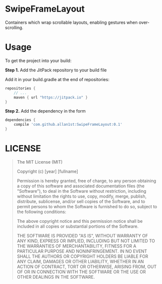 # SwipeFrameLayout

Containers which wrap scrollable layouts, enabling gestures when over-scrolling.

# Usage

To get the project into your build:

**Step 1.** Add the JitPack repository to your build file

Add it in your build.gradle at the end of repositories:

``` groovy
repositories {
 	// ...
	maven { url "https://jitpack.io" }
}
```

**Step 2.** Add the dependency in the form

``` groovy
dependencies {
	compile 'com.github.allan1st:SwipeFrameLayout:0.1'
}
```

# LICENSE

> The MIT License (MIT)
> 
> Copyright (c) [year] [fullname]
> 
> Permission is hereby granted, free of charge, to any person obtaining a copy
> of this software and associated documentation files (the "Software"), to deal
> in the Software without restriction, including without limitation the rights
> to use, copy, modify, merge, publish, distribute, sublicense, and/or sell
> copies of the Software, and to permit persons to whom the Software is
> furnished to do so, subject to the following conditions:
> 
> The above copyright notice and this permission notice shall be included in all
> copies or substantial portions of the Software.
> 
> THE SOFTWARE IS PROVIDED "AS IS", WITHOUT WARRANTY OF ANY KIND, EXPRESS OR
> IMPLIED, INCLUDING BUT NOT LIMITED TO THE WARRANTIES OF MERCHANTABILITY,
> FITNESS FOR A PARTICULAR PURPOSE AND NONINFRINGEMENT. IN NO EVENT SHALL THE
> AUTHORS OR COPYRIGHT HOLDERS BE LIABLE FOR ANY CLAIM, DAMAGES OR OTHER
> LIABILITY, WHETHER IN AN ACTION OF CONTRACT, TORT OR OTHERWISE, ARISING FROM,
> OUT OF OR IN CONNECTION WITH THE SOFTWARE OR THE USE OR OTHER DEALINGS IN THE
> SOFTWARE.
